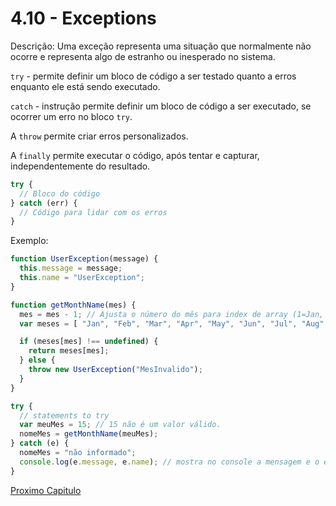 # 4.10 - Exceptions

Descrição: Uma exceção representa uma situação que normalmente não ocorre e representa algo de estranho ou inesperado no sistema.

`try` - permite definir um bloco de código a ser testado quanto a erros enquanto ele está sendo executado.

`catch` - instrução permite definir um bloco de código a ser executado, se ocorrer um erro no bloco `try`.

A `throw` permite criar erros personalizados.

A `finally` permite executar o código, após tentar e capturar, independentemente do resultado.

```javascript
try {
  // Bloco do código
} catch (err) {
  // Código para lidar com os erros
}
```

Exemplo:
```javascript
function UserException(message) {
  this.message = message;
  this.name = "UserException";
}

function getMonthName(mes) {
  mes = mes - 1; // Ajusta o número do mês para index de array (1=Jan, 12=Dec)
  var meses = [ "Jan", "Feb", "Mar", "Apr", "May", "Jun", "Jul", "Aug", "Sep", "Oct", "Nov", "Dec"];

  if (meses[mes] !== undefined) {
    return meses[mes];
  } else {
    throw new UserException("MesInvalido");
  }
}

try {
  // statements to try
  var meuMes = 15; // 15 não é um valor válido.
  nomeMes = getMonthName(meuMes);
} catch (e) {
  nomeMes = "não informado";
  console.log(e.message, e.name); // mostra no console a mensagem e o erro que foram pegos.
}
```
[Proximo Capitulo](./11_Operadores_de_Atribuicao.md)
